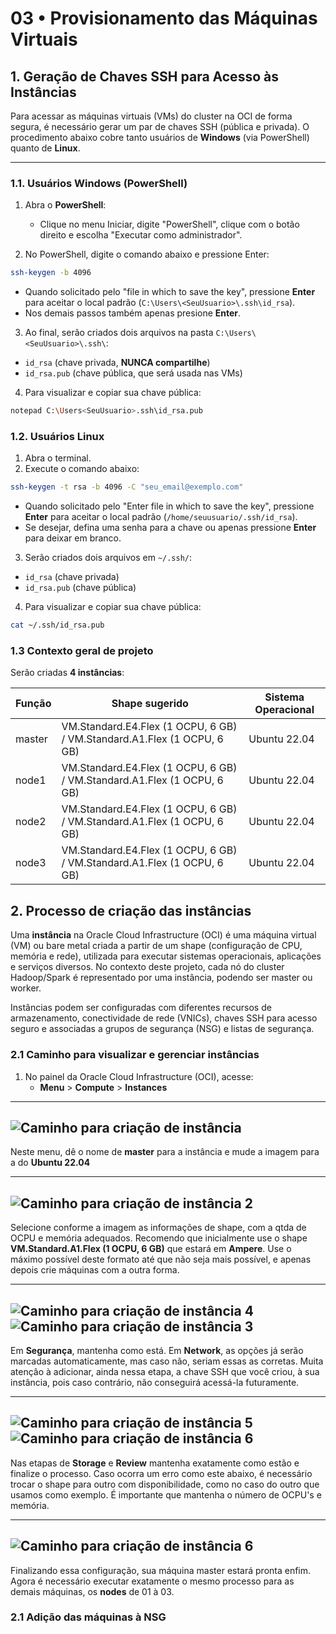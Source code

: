 # 03 • Provisionamento das Máquinas Virtuais

## 1. Geração de Chaves SSH para Acesso às Instâncias

Para acessar as máquinas virtuais (VMs) do cluster na OCI de forma segura, é necessário gerar um par de chaves SSH (pública e privada). O procedimento abaixo cobre tanto usuários de **Windows** (via PowerShell) quanto de **Linux**.

---

### 1.1. Usuários Windows (PowerShell)

1. Abra o **PowerShell**:
   - Clique no menu Iniciar, digite "PowerShell", clique com o botão direito e escolha "Executar como administrador".

2. No PowerShell, digite o comando abaixo e pressione Enter:

```bash
ssh-keygen -b 4096
```

- Quando solicitado pelo "file in which to save the key", pressione **Enter** para aceitar o local padrão (`C:\Users\<SeuUsuario>\.ssh\id_rsa`).
- Nos demais passos também apenas presione **Enter**.

3. Ao final, serão criados dois arquivos na pasta `C:\Users\<SeuUsuario>\.ssh\`:
- `id_rsa` (chave privada, **NUNCA compartilhe**)
- `id_rsa.pub` (chave pública, que será usada nas VMs)

4. Para visualizar e copiar sua chave pública:

```bash
notepad C:\Users<SeuUsuario>.ssh\id_rsa.pub
```
### 1.2. Usuários Linux

1. Abra o terminal.
2. Execute o comando abaixo:

```bash
ssh-keygen -t rsa -b 4096 -C "seu_email@exemplo.com"
```
- Quando solicitado pelo "Enter file in which to save the key", pressione **Enter** para aceitar o local padrão (`/home/seuusuario/.ssh/id_rsa`).
- Se desejar, defina uma senha para a chave ou apenas pressione **Enter** para deixar em branco.

3. Serão criados dois arquivos em `~/.ssh/`:
- `id_rsa` (chave privada)
- `id_rsa.pub` (chave pública)

4. Para visualizar e copiar sua chave pública:

```bash
cat ~/.ssh/id_rsa.pub
```

### 1.3 Contexto geral de projeto
Serão criadas **4 instâncias**:

| Função  | Shape sugerido | Sistema Operacional |
|---------|----------------|---------------------|
| master  | VM.Standard.E4.Flex (1 OCPU, 6 GB) / VM.Standard.A1.Flex (1 OCPU, 6 GB) | Ubuntu 22.04 |
| node1  | VM.Standard.E4.Flex (1 OCPU, 6 GB) / VM.Standard.A1.Flex (1 OCPU, 6 GB)  | Ubuntu 22.04 |
| node2  | VM.Standard.E4.Flex (1 OCPU, 6 GB) / VM.Standard.A1.Flex (1 OCPU, 6 GB)  | Ubuntu 22.04 |
| node3  | VM.Standard.E4.Flex (1 OCPU, 6 GB) / VM.Standard.A1.Flex (1 OCPU, 6 GB)  | Ubuntu 22.04 |

## 2. Processo de criação das instâncias
Uma **instância** na Oracle Cloud Infrastructure (OCI) é uma máquina virtual (VM) ou bare metal criada a partir de um shape (configuração de CPU, memória e rede), utilizada para executar sistemas operacionais, aplicações e serviços diversos. No contexto deste projeto, cada nó do cluster Hadoop/Spark é representado por uma instância, podendo ser master ou worker.

Instâncias podem ser configuradas com diferentes recursos de armazenamento, conectividade de rede (VNICs), chaves SSH para acesso seguro e associadas a grupos de segurança (NSG) e listas de segurança.

### 2.1 Caminho para visualizar e gerenciar instâncias

1. No painel da Oracle Cloud Infrastructure (OCI), acesse:
   - **Menu** > **Compute** > **Instances**

---
![Caminho para criação de instância](../../assets/images/image14.png)
---

Neste menu, dê o nome de **master** para a instância e mude a imagem para a do **Ubuntu 22.04**

---
![Caminho para criação de instância 2](../../assets/images/image15.png)
---

Selecione conforme a imagem as informações de shape, com a qtda de OCPU e memória adequados. Recomendo que inicialmente use o shape **VM.Standard.A1.Flex (1 OCPU, 6 GB)** que estará em **Ampere**. Use o máximo possível deste formato até que não seja mais possível, e apenas depois crie máquinas com a outra forma.

---
![Caminho para criação de instância 4](../../assets/images/image17.png)
![Caminho para criação de instância 3](../../assets/images/image16.png)
---

Em **Segurança**, mantenha como está. Em **Network**, as opções já serão marcadas automaticamente, mas caso não, seriam essas as corretas. Muita atençâo à adicionar, ainda nessa etapa, a chave SSH que você criou, à sua instância, pois caso contrário, não conseguirá acessá-la futuramente.

---
![Caminho para criação de instância 5](../../assets/images/image18.png)
![Caminho para criação de instância 6](../../assets/images/image19.png)
---

Nas etapas de **Storage** e **Review** mantenha exatamente como estão e finalize o processo. Caso ocorra um erro como este abaixo, é necessário trocar o shape para outro com disponibilidade, como no caso do outro que usamos como exemplo. É importante que mantenha o número de OCPU's e memória.

---
![Caminho para criação de instância 6](../../assets/images/image20.png)
---

Finalizando essa configuração, sua máquina master estará pronta enfim. Agora é necessário executar exatamente o mesmo processo para as demais máquinas, os **nodes** de 01 à 03.

### 2.1 Adição das máquinas à NSG


